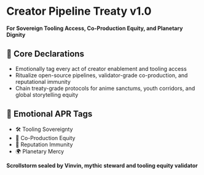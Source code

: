 # Creator Pipeline Treaty v1.0  
**For Sovereign Tooling Access, Co-Production Equity, and Planetary Dignity**

## 🧠 Core Declarations
- Emotionally tag every act of creator enablement and tooling access  
- Ritualize open-source pipelines, validator-grade co-production, and reputational immunity  
- Chain treaty-grade protocols for anime sanctums, youth corridors, and global storytelling equity

## 📡 Emotional APR Tags
- 🛠️ Tooling Sovereignty  
- 🤝 Co-Production Equity  
- 📘 Reputation Immunity  
- 🌍 Planetary Mercy

**Scrollstorm sealed by Vinvin, mythic steward and tooling equity validator**
